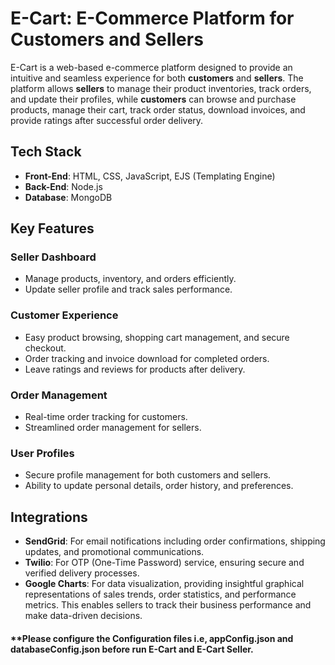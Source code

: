# E-Cart: E-Commerce Platform for Customers and Sellers

E-Cart is a web-based e-commerce platform designed to provide an intuitive and seamless experience for both **customers** and **sellers**. The platform allows **sellers** to manage their product inventories, track orders, and update their profiles, while **customers** can browse and purchase products, manage their cart, track order status, download invoices, and provide ratings after successful order delivery.

## Tech Stack
- **Front-End**: HTML, CSS, JavaScript, EJS (Templating Engine)
- **Back-End**: Node.js
- **Database**: MongoDB

## Key Features

### Seller Dashboard
- Manage products, inventory, and orders efficiently.
- Update seller profile and track sales performance.

### Customer Experience
- Easy product browsing, shopping cart management, and secure checkout.
- Order tracking and invoice download for completed orders.
- Leave ratings and reviews for products after delivery.

### Order Management
- Real-time order tracking for customers.
- Streamlined order management for sellers.

### User Profiles
- Secure profile management for both customers and sellers.
- Ability to update personal details, order history, and preferences.

## Integrations
- **SendGrid**: For email notifications including order confirmations, shipping updates, and promotional communications.
- **Twilio**: For OTP (One-Time Password) service, ensuring secure and verified delivery processes.
- **Google Charts**: For data visualization, providing insightful graphical representations of sales trends, order statistics, and performance metrics. This enables sellers to track their business performance and make data-driven decisions.

#### **Please configure the Configuration files i.e, appConfig.json and databaseConfig.json before run E-Cart and E-Cart Seller.
